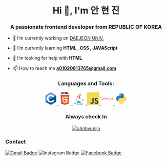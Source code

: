 <h1 align="center">Hi 👋, I'm 안 현 진</h1>

  <h3 align="center">A passionate frontend developer from REPUBLIC OF KOREA</h3>

- 🔭 I’m currently working on [DAEJEON UNIV.](https://www.dju.ac.kr/eice/main.do)

- 🌱 I’m currently learning **HTML , CSS , JAVAScript**

- 🤝 I’m looking for help with **HTML**

- 📫 How to reach me **a01020813765@gmail.com**


<h3 align="center">Languages and Tools:</h3>
<p align="center"> <a href="https://www.cprogramming.com/" target="_blank"> <img src="https://raw.githubusercontent.com/devicons/devicon/master/icons/c/c-original.svg" alt="c" width="40" height="40"/> </a> <a href="https://www.w3.org/html/" target="_blank"> <img src="https://raw.githubusercontent.com/devicons/devicon/master/icons/html5/html5-original-wordmark.svg" alt="html5" width="40" height="40"/> </a> <a href="https://www.java.com" target="_blank"> <img src="https://raw.githubusercontent.com/devicons/devicon/master/icons/java/java-original.svg" alt="java" width="40" height="40"/> </a> <a href="https://developer.mozilla.org/en-US/docs/Web/JavaScript" target="_blank"> <img src="https://raw.githubusercontent.com/devicons/devicon/master/icons/javascript/javascript-original.svg" alt="javascript" width="40" height="40"/> </a> <a href="https://www.oracle.com/" target="_blank"> <img src="https://raw.githubusercontent.com/devicons/devicon/master/icons/oracle/oracle-original.svg" alt="oracle" width="40" height="40"/> </a> <a href="https://www.python.org" target="_blank"> <img src="https://raw.githubusercontent.com/devicons/devicon/master/icons/python/python-original.svg" alt="python" width="40" height="40"/> </a> </p>





<h3 align="center">Always check In</h3>
<p align="center">
<a href="https://discord.gg/ahnhyunjin" target="blank"><img align="center" src="https://raw.githubusercontent.com/rahuldkjain/github-profile-readme-generator/master/src/images/icons/Social/discord.svg" alt="ahnhyunjin" height="50" width="60" /></a>
</p>



<h3 align="left">Contact</h3>

[![Gmail Badge](https://img.shields.io/badge/Gmail-d14836?style=flat-square&logo=Gmail&logoColor=white&link=mailto:a01020813765@gmail.com)](mailto:a01020813765@gmail.com)
![Instagram Badge](http://img.shields.io/badge/-Instagram-black?style=flat&logo=Instagram&link=https://instagram.com/aaaahzin/)
[![Facebook Badge](https://img.shields.io/badge/facebook-1877f2?style=flat-square&logo=facebook&logoColor=white&link=https://www.facebook.com/profile.php?id=100006477102519)](https://www.facebook.com/profile.php?id=100006477102519)
